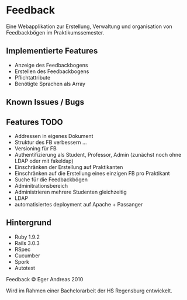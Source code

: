 Feedback
========

Eine Webapplikation zur Erstellung, Verwaltung und organisation von Feedbackbögen im Praktikumssemester.


Implementierte Features
-----------------------

- Anzeige des Feedbackbogens
- Erstellen des Feedbackbogens
- Pflichtattribute
- Benötigte Sprachen als Array

Known Issues / Bugs
-------------------



Features TODO
-------------

- Addressen in eigenes Dokument
- Struktur des FB verbessern ...
- Versioning für FB
- Authentifizierung als Student, Professor, Admin (zunächst noch ohne LDAP oder mit fakeldap)
- Einschränken der Erstellung auf Praktikanten
- Einschränken auf die Erstellung eines einzigen FB pro Praktikant
- Suche für die Feedbackbögen
- Adminitrationsbereich
- Administrieren mehrere Studenten gleichzeitig
- LDAP
- automatisiertes deployment auf Apache + Passanger


Hintergrund
-----------

- Ruby 1.9.2
- Rails 3.0.3
- RSpec
- Cucumber
- Spork
- Autotest

Feedback &copy; Eger Andreas 2010

Wird im Rahmen einer Bachelorarbeit der HS Regensburg entwickelt.

